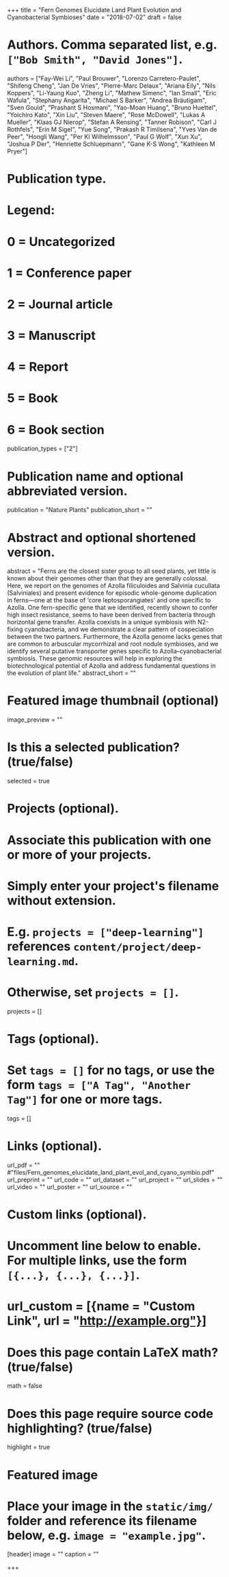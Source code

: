 +++
title = "Fern Genomes Elucidate Land Plant Evolution and Cyanobacterial Symbioses"
date = "2018-07-02"
draft = false

# Authors. Comma separated list, e.g. `["Bob Smith", "David Jones"]`.
authors = ["Fay-Wei Li", "Paul Brouwer", "Lorenzo Carretero-Paulet", "Shifeng Cheng", "Jan De Vries", "Pierre-Marc Delaux", "Ariana Eily", "Nils Koppers", "Li-Yaung Kuo", "Zheng Li", "Mathew Simenc", "Ian Small", "Eric Wafula", "Stephany Angarita", "Michael S Barker", "Andrea Bräutigam", "Sven Gould", "Prashant S Hosmani", "Yao-Moan Huang", "Bruno Huettel", "Yoichiro Kato", "Xin Liu", "Steven Maere", "Rose McDowell", "Lukas A Mueller", "Klaas GJ Nierop", "Stefan A Rensing", "Tanner Robison", "Carl J Rothfels", "Erin M Sigel", "Yue Song", "Prakash R Timilsena", "Yves Van de Peer", "Hongli Wang", "Per KI Wilhelmsson", "Paul G Wolf", "Xun Xu", "Joshua P Der", "Henriette Schluepmann", "Gane K-S Wong", "Kathleen M Pryer"]

# Publication type.
# Legend:
# 0 = Uncategorized
# 1 = Conference paper
# 2 = Journal article
# 3 = Manuscript
# 4 = Report
# 5 = Book
# 6 = Book section
publication_types = ["2"]

# Publication name and optional abbreviated version.
publication = "Nature Plants"
publication_short = ""

# Abstract and optional shortened version.
abstract = "Ferns are the closest sister group to all seed plants, yet little is known about their genomes other than that they are generally colossal. Here, we report on the genomes of Azolla filiculoides and Salvinia cucullata (Salviniales) and present evidence for episodic whole-genome duplication in ferns—one at the base of ‘core leptosporangiates’ and one specific to Azolla. One fern-specific gene that we identified, recently shown to confer high insect resistance, seems to have been derived from bacteria through horizontal gene transfer. Azolla coexists in a unique symbiosis with N2-fixing cyanobacteria, and we demonstrate a clear pattern of cospeciation between the two partners. Furthermore, the Azolla genome lacks genes that are common to arbuscular mycorrhizal and root nodule symbioses, and we identify several putative transporter genes specific to Azolla–cyanobacterial symbiosis. These genomic resources will help in exploring the biotechnological potential of Azolla and address fundamental questions in the evolution of plant life."
abstract_short = ""

# Featured image thumbnail (optional)
image_preview = ""

# Is this a selected publication? (true/false)
selected = true

# Projects (optional).
#   Associate this publication with one or more of your projects.
#   Simply enter your project's filename without extension.
#   E.g. `projects = ["deep-learning"]` references `content/project/deep-learning.md`.
#   Otherwise, set `projects = []`.
projects = []

# Tags (optional).
#   Set `tags = []` for no tags, or use the form `tags = ["A Tag", "Another Tag"]` for one or more tags.
tags = []

# Links (optional).
url_pdf = "" #"files/Fern_genomes_elucidate_land_plant_evol_and_cyano_symbio.pdf"
url_preprint = ""
url_code = ""
url_dataset = ""
url_project = ""
url_slides = ""
url_video = ""
url_poster = ""
url_source = ""

# Custom links (optional).
#   Uncomment line below to enable. For multiple links, use the form `[{...}, {...}, {...}]`.
# url_custom = [{name = "Custom Link", url = "http://example.org"}]

# Does this page contain LaTeX math? (true/false)
math = false

# Does this page require source code highlighting? (true/false)
highlight = true

# Featured image
# Place your image in the `static/img/` folder and reference its filename below, e.g. `image = "example.jpg"`.
[header]
image = ""
caption = ""

+++
